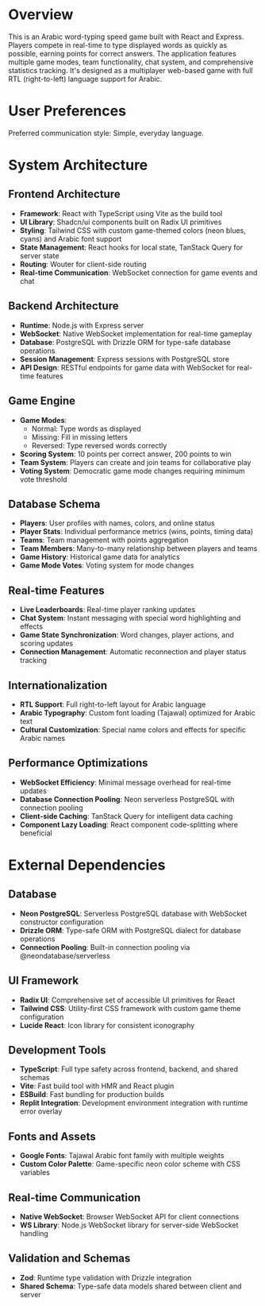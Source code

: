 # Overview

This is an Arabic word-typing speed game built with React and Express. Players compete in real-time to type displayed words as quickly as possible, earning points for correct answers. The application features multiple game modes, team functionality, chat system, and comprehensive statistics tracking. It's designed as a multiplayer web-based game with full RTL (right-to-left) language support for Arabic.

# User Preferences

Preferred communication style: Simple, everyday language.

# System Architecture

## Frontend Architecture
- **Framework**: React with TypeScript using Vite as the build tool
- **UI Library**: Shadcn/ui components built on Radix UI primitives
- **Styling**: Tailwind CSS with custom game-themed colors (neon blues, cyans) and Arabic font support
- **State Management**: React hooks for local state, TanStack Query for server state
- **Routing**: Wouter for client-side routing
- **Real-time Communication**: WebSocket connection for game events and chat

## Backend Architecture
- **Runtime**: Node.js with Express server
- **WebSocket**: Native WebSocket implementation for real-time gameplay
- **Database**: PostgreSQL with Drizzle ORM for type-safe database operations
- **Session Management**: Express sessions with PostgreSQL store
- **API Design**: RESTful endpoints for game data with WebSocket for real-time features

## Game Engine
- **Game Modes**: 
  - Normal: Type words as displayed
  - Missing: Fill in missing letters
  - Reversed: Type reversed words correctly
- **Scoring System**: 10 points per correct answer, 200 points to win
- **Team System**: Players can create and join teams for collaborative play
- **Voting System**: Democratic game mode changes requiring minimum vote threshold

## Database Schema
- **Players**: User profiles with names, colors, and online status
- **Player Stats**: Individual performance metrics (wins, points, timing data)
- **Teams**: Team management with points aggregation
- **Team Members**: Many-to-many relationship between players and teams
- **Game History**: Historical game data for analytics
- **Game Mode Votes**: Voting system for mode changes

## Real-time Features
- **Live Leaderboards**: Real-time player ranking updates
- **Chat System**: Instant messaging with special word highlighting and effects
- **Game State Synchronization**: Word changes, player actions, and scoring updates
- **Connection Management**: Automatic reconnection and player status tracking

## Internationalization
- **RTL Support**: Full right-to-left layout for Arabic language
- **Arabic Typography**: Custom font loading (Tajawal) optimized for Arabic text
- **Cultural Customization**: Special name colors and effects for specific Arabic names

## Performance Optimizations
- **WebSocket Efficiency**: Minimal message overhead for real-time updates
- **Database Connection Pooling**: Neon serverless PostgreSQL with connection pooling
- **Client-side Caching**: TanStack Query for intelligent data caching
- **Component Lazy Loading**: React component code-splitting where beneficial

# External Dependencies

## Database
- **Neon PostgreSQL**: Serverless PostgreSQL database with WebSocket constructor configuration
- **Drizzle ORM**: Type-safe ORM with PostgreSQL dialect for database operations
- **Connection Pooling**: Built-in connection pooling via @neondatabase/serverless

## UI Framework
- **Radix UI**: Comprehensive set of accessible UI primitives for React
- **Tailwind CSS**: Utility-first CSS framework with custom game theme configuration
- **Lucide React**: Icon library for consistent iconography

## Development Tools
- **TypeScript**: Full type safety across frontend, backend, and shared schemas
- **Vite**: Fast build tool with HMR and React plugin
- **ESBuild**: Fast bundling for production builds
- **Replit Integration**: Development environment integration with runtime error overlay

## Fonts and Assets
- **Google Fonts**: Tajawal Arabic font family with multiple weights
- **Custom Color Palette**: Game-specific neon color scheme with CSS variables

## Real-time Communication
- **Native WebSocket**: Browser WebSocket API for client connections
- **WS Library**: Node.js WebSocket library for server-side WebSocket handling

## Validation and Schemas
- **Zod**: Runtime type validation with Drizzle integration
- **Shared Schema**: Type-safe data models shared between client and server